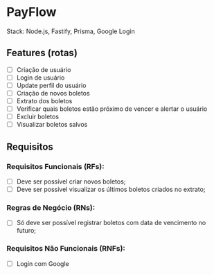 # PayFlow

Stack: Node.js, Fastify, Prisma, Google Login

## Features (rotas)

- [ ] Criação de usuário
- [ ] Login de usuário
- [ ] Update perfil do usuário
- [ ] Criação de novos boletos
- [ ] Extrato dos boletos
- [ ] Verificar quais boletos estão próximo de vencer e alertar o usuário
- [ ] Excluir boletos
- [ ] Visualizar boletos salvos

## Requisitos

### Requisitos Funcionais (RFs):
- [ ] Deve ser possível criar novos boletos;
- [ ] Deve ser possível visualizar os últimos boletos criados no extrato;

### Regras de Negócio (RNs):
- [ ] Só deve ser possível registrar boletos com data de vencimento no futuro;

### Requisitos Não Funcionais (RNFs):
- [ ] Login com Google